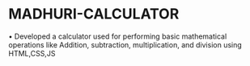 # MADHURI-CALCULATOR
• Developed a calculator used for performing basic mathematical operations like Addition, subtraction, multiplication, and division using HTML,CSS,JS 

